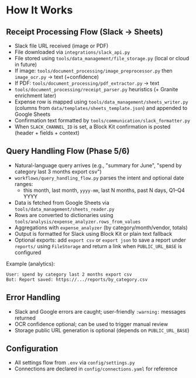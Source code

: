 # How It Works

## Receipt Processing Flow (Slack → Sheets)
- Slack file URL received (image or PDF)
- File downloaded via `integrations/slack_api.py`
- File stored using `tools/data_management/file_storage.py` (local or cloud in future)
- If image: `tools/document_processing/image_preprocessor.py` then `image_ocr.py` → text (+confidence)
- If PDF: `tools/document_processing/pdf_extractor.py` → text
- `tools/document_processing/receipt_parser.py` heuristics (+ Granite enrichment later)
- Expense row is mapped using `tools/data_management/sheets_writer.py` (columns from `data/templates/sheets_template.json`) and appended to Google Sheets
- Confirmation text formatted by `tools/communication/slack_formatter.py`
- When `SLACK_CHANNEL_ID` is set, a Block Kit confirmation is posted (header + fields + context)

## Query Handling Flow (Phase 5/6)
- Natural-language query arrives (e.g., "summary for June", "spend by category last 3 months export csv")
- `workflows/query_handling_flow.py` parses the intent and optional date ranges:
  - this month, last month, `yyyy-mm`, last N months, past N days, Q1–Q4 YYYY
- Data is fetched from Google Sheets via `tools/data_management/sheets_reader.py`
- Rows are converted to dictionaries using `tools/analysis/expense_analyzer.rows_from_values`
- Aggregations with `expense_analyzer` (by category/month/vendor, totals)
- Output is formatted for Slack using Block Kit or plain text fallback
- Optional exports: add `export csv` or `export json` to save a report under `reports/` using `FileStorage` and return a link when `PUBLIC_URL_BASE` is configured

Example (analytics):
```
User: spend by category last 2 months export csv
Bot: Report saved: https://.../reports/by_category.csv
```

## Error Handling
- Slack and Google errors are caught; user-friendly `:warning:` messages returned
- OCR confidence optional; can be used to trigger manual review
- Storage public URL generation is optional (depends on `PUBLIC_URL_BASE`)

## Configuration
- All settings flow from `.env` via `config/settings.py`
- Connections are declared in `config/connections.yaml` for reference
